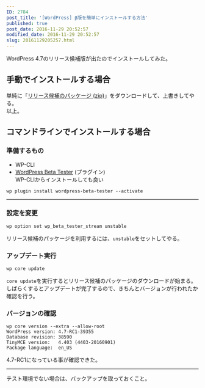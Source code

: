 ```yaml
---
ID: 2784
post_title: '[WordPress] β版を簡単にインストールする方法'
published: true
post_date: 2016-11-29 20:52:57
modified_date: 2016-11-29 20:52:57
slug: 20161129205257.html
---
```

<p>WordPress 4.7のリリース候補版が出たのでインストールしてみた。<br />
<!--more--></p>
<h2>手動でインストールする場合</h2>
<p>単純に「<a href="https://wordpress.org/wordpress-4.7-RC1.zip">リリース候補のパッケージ (zip)</a>」をダウンロードして、上書きしてやる。<br />
以上。</p>
<h2>コマンドラインでインストールする場合</h2>
<h3>準備するもの</h3>
<ul>
<li>WP-CLI</li>
<li><a href="https://wordpress.org/plugins/wordpress-beta-tester/">WordPress Beta Tester</a> (プラグイン)<br />
WP-CLIからインストールしても良い</li>
</ul>
<pre class="command-line language-bash" data-user="root" data-host="localhost" data-output="2"><code>wp plugin install wordpress-beta-tester --activate</code></pre>
<hr />
<h3>設定を変更</h3>
<pre class="command-line language-bash" data-user="root" data-host="localhost" data-output="2"><code>wp option set wp_beta_tester_stream unstable</code></pre>
<p>リリース候補のパッケージを利用するには、<code>unstable</code>をセットしてやる。</p>
<h3>アップデート実行</h3>
<pre class="command-line language-bash" data-user="root" data-host="localhost" data-output="2"><code>wp core update</code></pre>
<p><code>core update</code>を実行するとリリース候補のパッケージのダウンロードが始まる。しばらくするとアップデートが完了するので、きちんとバージョンが行われたか確認を行う。</p>
<h3>バージョンの確認</h3>
<pre class="command-line language-bash" data-user="root" data-host="localhost" data-output="2-5"><code>wp core version --extra --allow-root
WordPress version: 4.7-RC1-39355
Database revision: 38590
TinyMCE version:   4.403 (4403-20160901)
Package language:  en_US</code></pre>
<p>4.7-RC1になっている事が確認できた。</p>
<hr />
<p>テスト環境でない場合は、バックアップを取っておくこと。</p>